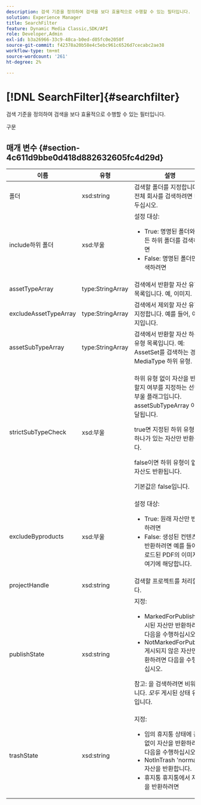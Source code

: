 ```yaml
---
description: 검색 기준을 정의하여 검색을 보다 효율적으로 수행할 수 있는 필터입니다.
solution: Experience Manager
title: SearchFilter
feature: Dynamic Media Classic,SDK/API
role: Developer,Admin
exl-id: b3a26966-33c9-48ca-b0ed-d05fc0e2050f
source-git-commit: f42378a20b58e4c5ebc961c6526d7cecabc2ae38
workflow-type: tm+mt
source-wordcount: '261'
ht-degree: 2%

---
```


# [!DNL SearchFilter]{#searchfilter}

검색 기준을 정의하여 검색을 보다 효율적으로 수행할 수 있는 필터입니다.

구문

## 매개 변수 {#section-4c611d9bbe0d418d882632605fc4d29d}

<table id="table_57CEE262A33A4E898C6AFB30C93FD874"> 
 <thead> 
  <tr> 
   <th colname="col1" class="entry"> 이름 </th> 
   <th colname="col2" class="entry"> 유형 </th> 
   <th colname="col3" class="entry"> 설명 </th> 
  </tr> 
 </thead>
 <tbody> 
  <tr> 
   <td colname="col1"> <span class="codeph"> <span class="varname"> 폴더</span> </span> </td> 
   <td colname="col2"> <span class="codeph"> xsd:string</span> </td> 
   <td colname="col3"> 검색할 폴더를 지정합니다. 전체 회사를 검색하려면 비워 두십시오. </td> 
  </tr> 
  <tr> 
   <td colname="col1"> <span class="codeph"> <span class="varname"> include하위 폴더</span> </span> </td> 
   <td colname="col2"> <span class="codeph"> xsd:부울</span> </td> 
   <td colname="col3">설정 대상: 
    <ul id="ul_BD8686943BD14D05A21C00192D4D70D3"> 
     <li id="li_B6A6DE5AAEFF4A80A8413B4785A88222"><span class="codeph"> True</span>: 명명된 폴더와 모든 하위 폴더를 검색하려면 </li> 
     <li id="li_10A581F98B4847ED8EBE4AECC3AD70A8"><span class="codeph"> False</span>: 명명된 폴더만 검색하려면 </li> 
    </ul> </td> 
  </tr> 
  <tr> 
   <td colname="col1"> <span class="codeph"> <span class="varname"> assetTypeArray</span> </span> </td> 
   <td colname="col2"> <span class="codeph"> type:StringArray</span> </td> 
   <td colname="col3">검색에서 반환할 자산 유형 목록입니다. 예, <span class="codeph"> 이미지</span>. </td> 
  </tr> 
  <tr> 
   <td colname="col1"> <span class="codeph"> <span class="varname"> excludeAssetTypeArray</span> </span> </td> 
   <td colname="col2"> <span class="codeph"> type:StringArray</span> </td> 
   <td colname="col3"> 검색에서 제외할 자산 유형을 지정합니다. 예를 들어, 이미지입니다. </td> 
  </tr> 
  <tr> 
   <td colname="col1"> <span class="codeph"> <span class="varname"> assetSubTypeArray</span> </span> </td> 
   <td colname="col2"> <span class="codeph"> type:StringArray</span> </td> 
   <td colname="col3">검색에서 반환할 자산 하위 유형 목록입니다. 예: <span class="codeph"> AssetSet</span>를 검색하는 경우 <span class="codeph"> MediaType</span> 하위 유형. </td> 
  </tr> 
  <tr> 
   <td colname="col1"><span class="codeph"><span class="varname"> strictSubTypeCheck</span></span> </td> 
   <td colname="col2"><span class="codeph"> xsd:부울</span> </td> 
   <td colname="col3"> <p>하위 유형 없이 자산을 반환할지 여부를 지정하는 선택적 부울 플래그입니다. <span class="codeph"> assetSubTypeArray</span> 이 전달됩니다. </p> <p>true면 지정된 하위 유형 중 하나가 있는 자산만 반환됩니다. </p> <p>false이면 하위 유형이 없는 자산도 반환됩니다. </p> <p>기본값은 false입니다. </p> </td> 
  </tr> 
  <tr> 
   <td colname="col1"> <span class="codeph"> <span class="varname"> excludeByproducts</span> </span> </td> 
   <td colname="col2"> <span class="codeph"> xsd:부울</span> </td> 
   <td colname="col3">설정 대상: 
    <ul id="ul_8C164A5D9F0F43968C86A67FA6884F35"> 
     <li id="li_D8009688FF2C439D98D6C1052C1A6CBE"><span class="codeph"> True</span>: 원래 자산만 반환하려면 </li> 
     <li id="li_4970226BF0FF42388CAE4415FB63AF16"><span class="codeph"> False</span>: 생성된 컨텐츠를 반환하려면 예를 들어 업로드된 PDF의 이미지가 여기에 해당합니다. </li> 
    </ul> </td> 
  </tr> 
  <tr> 
   <td colname="col1"> <span class="codeph"> <span class="varname"> projectHandle</span> </span> </td> 
   <td colname="col2"> <span class="codeph"> xsd:string</span> </td> 
   <td colname="col3"> 검색할 프로젝트를 처리합니다. </td> 
  </tr> 
  <tr> 
   <td colname="col1"> <span class="codeph"> <span class="varname"> publishState</span> </span> </td> 
   <td colname="col2"> <span class="codeph"> xsd:string</span> </td> 
   <td colname="col3">지정: 
    <ul id="ul_96FFEE28F7624C1FB0356776B4C7CD53"> 
     <li id="li_DCB07288E5F44E05A4D83D3F34B0E08E"><span class="codeph"> MarkedForPublish</span> 게시된 자산만 반환하려면 다음을 수행하십시오. </li> 
     <li id="li_9A9A852248DB490DB958AE986DF02672"><span class="codeph"> NotMarkedForPublish</span> 게시되지 않은 자산만 반환하려면 다음을 수행하십시오. </li> 
    </ul> <p>참고: 을 검색하려면 비워 둡니다. <i>모두</i> 게시된 상태 유형입니다. </p> </td> 
  </tr> 
  <tr> 
   <td colname="col1"> <span class="codeph"> <span class="varname"> trashState</span> </span> </td> 
   <td colname="col2"> <span class="codeph"> xsd:string</span> </td> 
   <td colname="col3">지정: 
    <ul id="ul_D31B903FA8DA4CFFABAFABA3D8DA91EC"> 
     <li id="li_E4386C8260E64F0BAFE5BA57FF788E48"><span class="codeph"> 임의</span> 휴지통 상태에 관계없이 자산을 반환하려면 다음을 수행하십시오. </li> 
     <li id="li_0B8933FE18C643828075EC8CE8C0223C"><span class="codeph"> NotInTrash</span> 'normal' 자산을 반환합니다. </li> 
     <li id="li_A1F46A0762FA4D4BA9F7247338238DC6"><span class="codeph"> 휴지통</span> 휴지통에서 자산을 반환하려면 </li> 
    </ul> </td> 
  </tr> 
 </tbody> 
</table>
